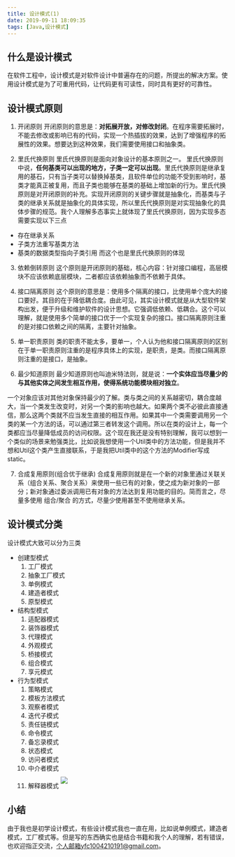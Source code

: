 ```yaml
---
title: 设计模式(1)
date: 2019-09-11 18:09:35
tags: [Java,设计模式]
---
```


## 什么是设计模式
在软件工程中，设计模式是对软件设计中普遍存在的问题，所提出的解决方案。使用设计模式是为了可重用代码，让代码更有可读性，同时具有更好的可靠性。

## 设计模式原则
1. 开闭原则
开闭原则的意思是：<strong>对拓展开放，对修改封闭</strong>。在程序需要拓展时，不能去修改或影响已有的代码，实现一个热插拔的效果，达到了增强程序的拓展性的效果。想要达到这种效果，我们需要使用接口和抽象类。

<!-- more -->
2. 里氏代换原则
里氏代换原则是面向对象设计的基本原则之一。 里氏代换原则中说，<strong>任何基类可以出现的地方，子类一定可以出现</strong>。里氏代换原则是继承复用的基石，只有当子类可以替换掉基类，且软件单位的功能不受到影响时，基类才能真正被复用，而且子类也能够在基类的基础上增加新的行为。里氏代换原则是对开闭原则的补充。实现开闭原则的关键步骤就是抽象化，而基类与子类的继承关系就是抽象化的具体实现，所以里氏代换原则是对实现抽象化的具体步骤的规范。我个人理解多态事实上就体现了里氏代换原则，因为实现多态需要实现以下三点
- 存在继承关系
- 子类方法重写基类方法
- 基类的数据类型指向子类引用
而这个也是里氏代换原则的体现

3. 依赖倒转原则
这个原则是开闭原则的基础，核心内容：针对接口编程，高层模块不应该依赖底层模块，二者都应该依赖抽象而不依赖于具体。

4. 接口隔离原则
这个原则的意思是：使用多个隔离的接口，比使用单个庞大的接口要好。其目的在于降低耦合度。由此可见，其实设计模式就是从大型软件架构出发，便于升级和维护软件的设计思想。它强调低依赖、低耦合。这个可以理解，就是使用多个简单的接口优于一个实现复杂的接口。接口隔离原则注重的是对接口依赖之间的隔离，主要针对抽象。

5. 单一职责原则
类的职责不能太多，要单一，个人认为他和接口隔离原则的区别在于单一职责原则注重的是程序具体上的实现，是职责，是类。而接口隔离原则注重的是接口，是抽象。

6. 最少知道原则
最少知道原则也叫迪米特法则，就是说：<strong>一个实体应当尽量少的与其他实体之间发生相互作用，使得系统功能模块相对独立</strong>。

一个对象应该对其他对象保持最少的了解。类与类之间的关系越密切，耦合度越大，当一个类发生改变时，对另一个类的影响也越大。如果两个类不必彼此直接通信，那么这两个类就不应当发生直接的相互作用。如果其中一个类需要调用另一个类的某一个方法的话，可以通过第三者转发这个调用。所以在类的设计上，每一个类都应当尽量降低成员的访问权限。这个现在我还是没有特别理解，我可以想到一个类似的场景来勉强类比，比如说我想使用一个Util类中的方法功能，但是我并不想和Util这个类产生直接联系，于是我把Util类中的这个方法的Modifier写成static。

7. 合成复用原则(组合优于继承)
合成复用原则就是在一个新的对象里通过关联关系（组合关系、聚合关系）来使用一些已有的对象，使之成为新对象的一部分；新对象通过委派调用已有对象的方法达到复用功能的目的。简而言之，尽量多使用 组合/聚合 的方式，尽量少使用甚至不使用继承关系。

## 设计模式分类
设计模式大致可以分为三类
- 创建型模式
    1. 工厂模式
    2. 抽象工厂模式
    3. 单例模式
    4. 建造者模式
    5. 原型模式
- 结构型模式
    1. 适配器模式
    2. 装饰器模式
    3. 代理模式
    4. 外观模式
    5. 桥接模式
    6. 组合模式
    7. 享元模式
- 行为型模式
    1. 策略模式
    2. 模板方法模式
    3. 观察者模式
    4. 迭代子模式
    5. 责任链模式
    6. 命令模式
    7. 备忘录模式
    8. 状态模式
    9. 访问者模式
    10. 中介者模式
    11. 解释器模式
<img src="https://upload-serve.oss-cn-beijing.aliyuncs.com/image/designpattern.jpg" style="margin: 10px auto;"></img>

## 小结
由于我也是初学设计模式，有些设计模式我也一直在用，比如说单例模式，建造者模式，工厂模式等。但是写的东西确实也是结合书籍和我个人的理解，若有错误，也欢迎指正交流，个人邮箱yfc1004210191@gmail.com。